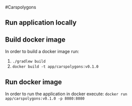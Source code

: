 #Carspolygons
## Run application locally


## Build docker image
In order to build a docker image run:
1. `./gradlew build`
2. `docker build -t app/carspolygons:v0.1.0`
## Run docker image
In order to run the application in docker execute:
`docker run app/carspolygons:v0.1.0 -p 8080:8080`
